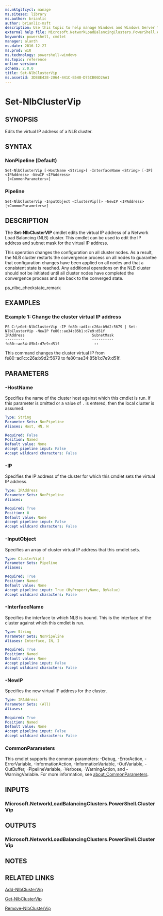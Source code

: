 ```yaml
---
ms.mktglfcycl: manage
ms.sitesec: library
ms.author: brianlic
author: brianlic-msft
description: Use this topic to help manage Windows and Windows Server technologies with Windows PowerShell.
external help file: Microsoft.NetworkLoadBalancingClusters.PowerShell.dll-Help.xml
keywords: powershell, cmdlet
manager: alanth
ms.date: 2016-12-27
ms.prod: w10
ms.technology: powershell-windows
ms.topic: reference
online version: 
schema: 2.0.0
title: Set-NlbClusterVip
ms.assetid: 3DBBE42B-2064-441C-B548-D75CB06D2AA1
---
```


# Set-NlbClusterVip

## SYNOPSIS
Edits the virtual IP address of a NLB cluster.

## SYNTAX

### NonPipeline (Default)
```
Set-NlbClusterVip [-HostName <String>] -InterfaceName <String> [-IP] <IPAddress> -NewIP <IPAddress>
 [<CommonParameters>]
```

### Pipeline
```
Set-NlbClusterVip -InputObject <ClusterVip[]> -NewIP <IPAddress> [<CommonParameters>]
```

## DESCRIPTION
The **Set-NlbClusterVIP** cmdlet edits the virtual IP address of a Network Load Balancing (NLB) cluster.
This cmdlet can be used to edit the IP address and subnet mask for the virtual IP address.

This operation changes the configuration on all cluster nodes.
As a result, the NLB cluster restarts the convergence process on all nodes to guarantee that configuration changes have been applied on all nodes and that a consistent state is reached.
Any additional operations on the NLB cluster should not be initiated until all cluster nodes have completed the convergence process and are back to the converged state.

ps_nlbc_checkstate_remark

## EXAMPLES

### Example 1: Change the cluster virtual IP address
```
PS C:\>Get-NlbClusterVip -IP fe80::ad1c:c26a:b9d2:5679 | Set-NlbClusterVip -NewIP fe80::ae34:85b1:d7e9:d51f
IPAddress                               SubnetMask 
---------                               ---------- 
fe80::ae34:85b1:d7e9:d51f                ::
```

This command changes the cluster virtual IP from fe80::ad1c:c26a:b9d2:5679 to fe80::ae34:85b1:d7e9:d51f.

## PARAMETERS

### -HostName
Specifies the name of the cluster host against which this cmdlet is run.
If this parameter is omitted or a value of `.` is entered, then the local cluster is assumed.

```yaml
Type: String
Parameter Sets: NonPipeline
Aliases: Host, HN, H

Required: False
Position: Named
Default value: None
Accept pipeline input: False
Accept wildcard characters: False
```

### -IP
Specifies the IP address of the cluster for which this cmdlet sets the virtual IP address.

```yaml
Type: IPAddress
Parameter Sets: NonPipeline
Aliases: 

Required: True
Position: 0
Default value: None
Accept pipeline input: False
Accept wildcard characters: False
```

### -InputObject
Specifies an array of cluster virtual IP address that this cmdlet sets.

```yaml
Type: ClusterVip[]
Parameter Sets: Pipeline
Aliases: 

Required: True
Position: Named
Default value: None
Accept pipeline input: True (ByPropertyName, ByValue)
Accept wildcard characters: False
```

### -InterfaceName
Specifies the interface to which NLB is bound.
This is the interface of the cluster against which this cmdlet is run.

```yaml
Type: String
Parameter Sets: NonPipeline
Aliases: Interface, IN, I

Required: True
Position: Named
Default value: None
Accept pipeline input: False
Accept wildcard characters: False
```

### -NewIP
Specifies the new virtual IP address for the cluster.

```yaml
Type: IPAddress
Parameter Sets: (All)
Aliases: 

Required: True
Position: Named
Default value: None
Accept pipeline input: False
Accept wildcard characters: False
```

### CommonParameters
This cmdlet supports the common parameters: -Debug, -ErrorAction, -ErrorVariable, -InformationAction, -InformationVariable, -OutVariable, -OutBuffer, -PipelineVariable, -Verbose, -WarningAction, and -WarningVariable. For more information, see [about_CommonParameters](http://go.microsoft.com/fwlink/?LinkID=113216).

## INPUTS

### Microsoft.NetworkLoadBalancingClusters.PowerShell.ClusterVip

## OUTPUTS

### Microsoft.NetworkLoadBalancingClusters.PowerShell.ClusterVip

## NOTES

## RELATED LINKS

[Add-NlbClusterVip](./Add-NlbClusterVip.md)

[Get-NlbClusterVip](./Get-NlbClusterVip.md)

[Remove-NlbClusterVip](./Remove-NlbClusterVip.md)

